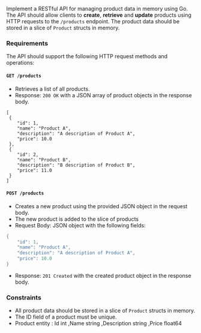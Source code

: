 
Implement a RESTful API for managing product data in memory using Go. The API should allow clients to **create**, **retrieve** and **update** products using HTTP requests to the `/products` endpoint. 
The product data should be stored in a slice of `Product` structs in memory.

### Requirements

The API should support the following HTTP request methods and operations:

#### `GET /products`

-   Retrieves a list of all products.
-   Response: `200 OK` with a JSON array of product objects in the response body.
```
[
 {
    "id": 1,
    "name": "Product A",
    "description": "A description of Product A",
    "price": 10.0
 },
 {
    "id": 2,
    "name": "Product B",
    "description": "B description of Product B",
    "price": 11.0
 }
]
```

#### `POST /products`

-   Creates a new product using the provided JSON object in the request body.
-   The new product is added to the slice of products
-   Request Body: JSON object with the following fields:
```go
{
    "id": 1,
    "name": "Product A",
    "description": "A description of Product A",
    "price": 10.0
}
```

-   Response: `201 Created` with the created product object in the response body.

### Constraints

-   All product data should be stored in a slice of `Product` structs in memory.
-   The ID field of a product must be unique.
-   Product entity : Id int ,Name string ,Description string ,Price float64
